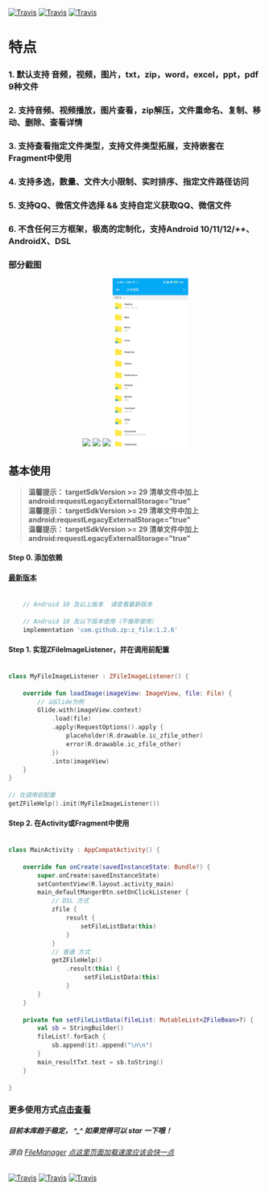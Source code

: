 [![Travis](https://img.shields.io/badge/ZFile-1.4.4-yellowgreen)](https://github.com/zippo88888888/ZFileManager)
[![Travis](https://img.shields.io/badge/API-21%2B-green)](https://github.com/zippo88888888/ZFileManager)
[![Travis](https://img.shields.io/badge/Apache-2.0-blue.svg)](https://www.apache.org/licenses/LICENSE-2.0)

# 特点

### 1. 默认支持 音频，视频，图片，txt，zip，word，excel，ppt，pdf 9种文件
### 2. 支持音频、视频播放，图片查看，zip解压，文件重命名、复制、移动、删除、查看详情
### 3. 支持查看指定文件类型，支持文件类型拓展，支持嵌套在Fragment中使用
### 4. 支持多选，数量、文件大小限制、实时排序、指定文件路径访问
### 5. 支持QQ、微信文件选择 && 支持自定义获取QQ、微信文件
### 6. 不含任何三方框架，极高的定制化，支持Android 10/11/12/++、AndroidX、DSL


### 部分截图
<div align="center">
<img src = "app/src/main/assets/s0.jpg" width=150 >
<img src = "app/src/main/assets/s1.jpg" width=150 >
<img src = "app/src/main/assets/s2.jpg" width=150 >
<img src = "app/src/main/assets/s3.jpg" width=150 >
</div>

## 基本使用

> **温馨提示： targetSdkVersion >= 29 清单文件中加上 android:requestLegacyExternalStorage="true"**  
> **温馨提示： targetSdkVersion >= 29 清单文件中加上 android:requestLegacyExternalStorage="true"**  
> **温馨提示： targetSdkVersion >= 29 清单文件中加上 android:requestLegacyExternalStorage="true"**


#### Step 0. 添加依赖

#### [最新版本](https://github.com/zippo88888888/ZFileManager/wiki/%E7%89%88%E6%9C%AC)

```groovy

    // Android 10 及以上版本  请查看最新版本

    // Android 10 及以下版本使用（不推荐使用）
    implementation 'com.github.zp:z_file:1.2.6' 


```

#### Step 1. 实现ZFileImageListener，并在调用前配置
```Kotlin

class MyFileImageListener : ZFileImageListener() {

    override fun loadImage(imageView: ImageView, file: File) {
        // 以Glide为例
        Glide.with(imageView.context)
            .load(file)
            .apply(RequestOptions().apply {
                placeholder(R.drawable.ic_zfile_other)
                error(R.drawable.ic_zfile_other)
            })
            .into(imageView)
    }
}

// 在调用前配置
getZFileHelp().init(MyFileImageListener())
```
#### Step 2. 在Activity或Fragment中使用

```kotlin

class MainActivity : AppCompatActivity() {

    override fun onCreate(savedInstanceState: Bundle?) {
        super.onCreate(savedInstanceState)
        setContentView(R.layout.activity_main)
        main_defaultMangerBtn.setOnClickListener {
            // DSL 方式 
            zfile { 
                result {
                    setFileListData(this)
                }
            }
            // 普通 方式 
            getZFileHelp()
                .result(this) {
                     setFileListData(this)
                }
        }
    }
    
    private fun setFileListData(fileList: MutableList<ZFileBean>?) {
        val sb = StringBuilder()
        fileList?.forEach {
            sb.append(it).append("\n\n")
        }
        main_resultTxt.text = sb.toString()
    }

}


```

### 更多使用方式[点击查看](https://github.com/zippo88888888/ZFileManager/wiki)


 
##### 目前本库趋于稳定， ^_^ 如果觉得可以 star 一下哦！
###### 源自 [FileManager](https://github.com/zippo88888888/FileManager)  [点这里页面加载速度应该会快一点](https://blog.csdn.net/qq_28322987/article/details/81384886)


[![Travis](https://img.shields.io/badge/ZFile-1.4.4-yellowgreen)](https://github.com/zippo88888888/ZFileManager)
[![Travis](https://img.shields.io/badge/API-21%2B-green)](https://github.com/zippo88888888/ZFileManager)
[![Travis](https://img.shields.io/badge/Apache-2.0-blue.svg)](https://www.apache.org/licenses/LICENSE-2.0)



 

